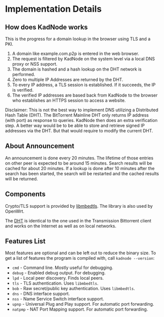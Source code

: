 # Implementation Details

## How does KadNode works

This is the progress for a domain lookup in the browser using TLS and a PKI.

1. A domain like example.com.p2p is entered in the web browser.
2. The request is filtered by KadNode on the system level via a local DNS proxy or NSS support.
3. The domain is hashed and a hash lookup on the DHT network is performed.
4. Zero to multiple IP Addresses are returned by the DHT.
5. To every IP address, a TLS session is established. If it succeeds, the IP is verified.
6. The verified IP addresses are based back from KadNode to the browser who establishes an HTTPS session to access a website.

Disclaimer: This is not the best way to implement DNS utilizing a Distributed Hash Table (DHT).
The BitTorrent Mainline DHT only returns IP address (with port) as response to queries.
KadNode then does an extra verification step.
A better way would be to be able to store and retrieve signed IP addresses via the DHT.
But that would require to modify the current DHT.


## About Announcement

An announcement is done every 20 minutes. The lifetime of those entries on other peer is expected to be around 15 minutes.
Search results will be cached for about 20 minutes. If a lookup is done after 10 minutes after the search has been started,
the search will be restarted and the cached results will be returned.


## Components

Crypto/TLS support is provided by [libmbedtls](https://github.com/ARMmbed/mbedtls/).
The library is also used by OpenWrt.

The [DHT](https://github.com/jech/dht) is identical to the one used in the Transmission Bittorrent
client and works on the Internet as well as on local networks.


## Features List

Most features are optional and can be left out to reduce the binary size.
To get a list of features the program is compiled with, call `kadnode --version`:

* `cmd` - Command line. Mostly useful for debugging.
* `debug` - Enabled debug output. For debugging.
* `lpd` - Local peer discovery. Finds local peers.
* `tls` - TLS authentication. Uses `libmbedtls`.
* `bob` - Raw secret/public key authentication. Uses `libmbedtls`.
* `dns` - DNS interface support.
* `nss` - Name Service Switch interface support.
* `upnp` - Universal Plug and Play support. For automatic port forwarding.
* `natpmp` - NAT Port Mapping support. For automatic port forwarding.

